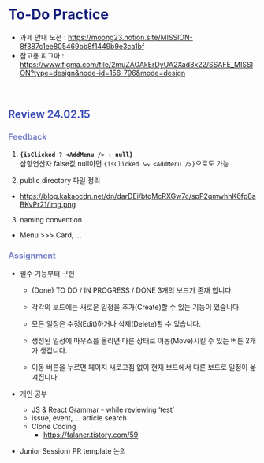 # <span style="color: #1A237E">To-Do Practice</span>

- 과제 안내 노션 : https://moong23.notion.site/MISSION-8f387c1ee805469bb8f1449b9e3ca1bf<br>
- 참고용 피그마 : https://www.figma.com/file/2muZAOAkErDyUA2Xad8x22/SSAFE_MISSION?type=design&node-id=156-796&mode=design<br>
  <br>
  <br>

## <span style="color: #3F51B5">Review 24.02.15</span><br>

### <span style="color: #7986CB">Feedback</span>

1. <b>`{isClicked ? <AddMenu /> : null}`</b><br>
   삼항연산자 false값 null이면
   `{isClicked && <AddMenu />}`으로도 가능<br>

2. public directory 파일 정리

- https://blog.kakaocdn.net/dn/darDEi/btqMcRXGw7c/spP2qmwhhK6fp8aBKvPr21/img.png
  <br>

3. naming convention

- Menu >>> Card, ...

### <span style="color: #7986CB">Assignment</span>

- 필수 기능부터 구현

  - (Done) TO DO / IN PROGRESS / DONE 3개의 보드가 존재 합니다.

  - 각각의 보드에는 새로운 일정을 추가(Create)할 수 있는 기능이 있습니다.
  - 모든 일정은 수정(Edit)하거나 삭제(Delete)할 수 있습니다.

  - 생성된 일정에 마우스를 올리면 다른 상태로 이동(Move)시킬 수 있는 버튼 2개가 생깁니다.
  - 이동 버튼을 누르면 페이지 새로고침 없이 현재 보드에서 다른 보드로 일정이 옮겨집니다.

- 개인 공부

  - JS & React Grammar - while reviewing ‘test’
  - issue, event, ... article search
  - Clone Coding
    - https://falaner.tistory.com/59

- Junior Session) PR template 논의
